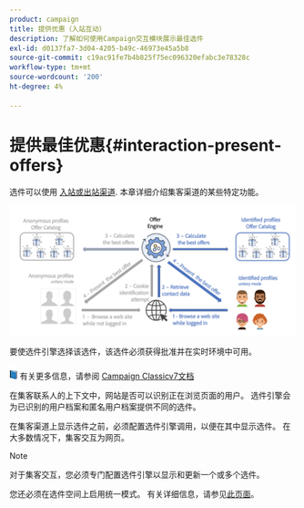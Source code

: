 ```yaml
---
product: campaign
title: 提供优惠（入站互动）
description: 了解如何使用Campaign交互模块展示最佳选件
exl-id: d0137fa7-3d04-4205-b49c-46973e45a5b8
source-git-commit: c19ac91fe7b4b825f75ec096320efabc3e78328c
workflow-type: tm+mt
source-wordcount: '200'
ht-degree: 4%

---
```


# 提供最佳优惠{#interaction-present-offers}

选件可以使用 [入站或出站渠道](interaction-architecture.md#interaction-types). 本章详细介绍集客渠道的某些特定功能。

![](assets/inbound-interactions.png)

要使选件引擎选择该选件，该选件必须获得批准并在实时环境中可用。

![](../assets/do-not-localize/book.png) 有关更多信息，请参阅 [Campaign Classicv7文档](https://experienceleague.adobe.com/docs/campaign-classic/using/managing-offers/managing-an-offer-catalog/approving-and-activating-an-offer.html?lang=en#approving-offer-content)

在集客联系人的上下文中，网站是否可以识别正在浏览页面的用户。 选件引擎会为已识别的用户档案和匿名用户档案提供不同的选件。

在集客渠道上显示选件之前，必须配置选件引擎调用，以便在其中显示选件。 在大多数情况下，集客交互为网页。

>[!NOTE]
>
>对于集客交互，您必须专门配置选件引擎以显示和更新一个或多个选件。
>
>您还必须在选件空间上启用统一模式。 有关详细信息，请参见[此页面](interaction-offer-spaces.md)。
